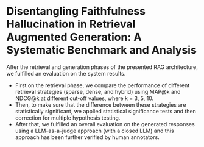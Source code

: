 # Disentangling Faithfulness Hallucination in Retrieval Augmented Generation: A Systematic Benchmark and Analysis
After the retrieval and generation phases of the presented RAG architecture, we fulfilled an evaluation on the system results.
- First on the retrieval phase, we compare the performance of different retrieval strategies (sparse, dense, and hybrid) using MAP@k and NDCG@k at different cut-off values, where k = 3, 5, 10.
- Then, to make sure that the difference between these strategies are statistically significant, we applied statistical significance tests and then correction for multiple hypothesis testing.
- After that, we fulfilled an overall evaluation on the generated responses using a LLM-as-a-judge approach (with a closed LLM) and this approach has been further verified by human annotators.
